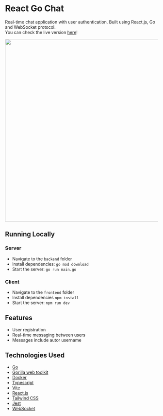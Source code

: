 # React Go Chat
Real-time chat application with user authentication. Built using React.js, Go and WebSocket protocol.  
You can check the live version [here](https://chat.martishin.com/)!    

<img src="https://i.giphy.com/media/v1.Y2lkPTc5MGI3NjExcTdwNWUxOW40dnI5bTdoNnMzdWVvOHN6MHRwZXU2azNpY3JpZnlhNSZlcD12MV9pbnRlcm5hbF9naWZfYnlfaWQmY3Q9Zw/NLtgHPyjgMl1Tk8XX9/giphy.gif" width="600"/>

## Running Locally
### Server
* Navigate to the `backend` folder
* Install dependencies: `go mod download`
* Start the server: `go run main.go`
### Client 
* Navigate to the `frontend` folder
* Install dependencies `npm install`
* Start the server: `npm run dev`

## Features 
* User registration
* Real-time messaging between users
* Messages include autor username

## Technologies Used
* [Go](https://go.dev/)
* [Gorilla web toolkit](https://gorilla.github.io/)
* [Docker](https://www.docker.com/)
* [Typescript](https://www.typescriptlang.org/)
* [Vite](https://vitejs.dev/)
* [React.js](https://react.dev/)
* [Tailwind CSS](https://tailwindcss.com/)
* [Jest](https://jestjs.io/)
* [WebSocket](https://developer.mozilla.org/en-US/docs/Web/API/WebSocket)
